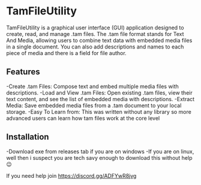 # TamFileUtility
TamFileUtility is a graphical user interface (GUI) application designed to create, read, and manage .tam files. The .tam file format stands for Text And Media, allowing users to combine text data with embedded media files in a single document. You can also add descriptions and names to each piece of media and there is a field for file author.

## Features
-Create .tam Files: Compose text and embed multiple media files with descriptions.
-Load and View .tam Files: Open existing .tam files, view their text content, and see the list of embedded media with descriptions.
-Extract Media: Save embedded media files from a .tam document to your local storage.
-Easy To Learn from: This was written without any library so more advanced users can learn how tam files work at the core level

## Installation
-Download exe from releases tab if you are on windows
-If you are on linux, well then i suspect you are tech savy enough to download this without help😉


If you need help join https://discord.gg/ADFYwR8jvg

